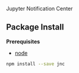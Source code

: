 Jupyter Notification Center

Package Install
---------------

**Prerequisites**
- [node](http://nodejs.org/)

```bash
npm install --save jnc
```
